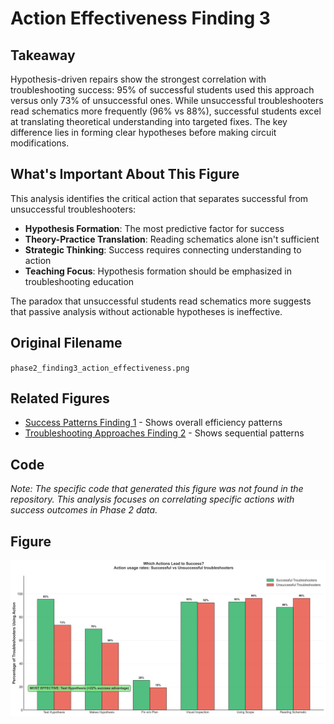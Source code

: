 # Action Effectiveness Finding 3

## Takeaway
Hypothesis-driven repairs show the strongest correlation with troubleshooting success: 95% of successful students used this approach versus only 73% of unsuccessful ones. While unsuccessful troubleshooters read schematics more frequently (96% vs 88%), successful students excel at translating theoretical understanding into targeted fixes. The key difference lies in forming clear hypotheses before making circuit modifications.

## What's Important About This Figure
This analysis identifies the critical action that separates successful from unsuccessful troubleshooters:
- **Hypothesis Formation**: The most predictive factor for success
- **Theory-Practice Translation**: Reading schematics alone isn't sufficient
- **Strategic Thinking**: Success requires connecting understanding to action
- **Teaching Focus**: Hypothesis formation should be emphasized in troubleshooting education

The paradox that unsuccessful students read schematics more suggests that passive analysis without actionable hypotheses is ineffective.

## Original Filename
`phase2_finding3_action_effectiveness.png`

## Related Figures
- [Success Patterns Finding 1](../Success_Patterns_Finding_1/) - Shows overall efficiency patterns
- [Troubleshooting Approaches Finding 2](../Troubleshooting_Approaches_Finding_2/) - Shows sequential patterns

## Code
*Note: The specific code that generated this figure was not found in the repository. This analysis focuses on correlating specific actions with success outcomes in Phase 2 data.*

## Figure

![Action Effectiveness Finding 3](./figure.png)